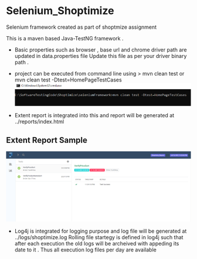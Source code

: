 # Selenium_Shoptimize

Selenium framework created as part of shoptmize assignment 

This is a maven based Java-TestNG framework . 

* Basic properties such as browser , base url and chrome driver path are updated in data.properties file 
    Update this file as per your driver binary path .
    
* project can be executed from command line using > mvn clean test or mvn clean test -Dtest=HomePageTestCases
 ![alt text](https://github.com/sujithchenanath909/Selenium_Shoptimize/blob/main/ScreenShots/cmd.PNG)

* Extent report is integrated into this and report will be generated at ../reports/index.html 

 ## Extent Report Sample
 ![alt text](https://github.com/sujithchenanath909/Selenium_Shoptimize/blob/main/ScreenShots/reports.PNG)


* Log4j is integrated for logging purpose and log file will be generated at ../logs/shoptimize.log
    Rolling file startegy is defined in log4j such that after each execution the old logs will be archeived with appeding its date to it . Thus all execution log files per day are     available 
    

